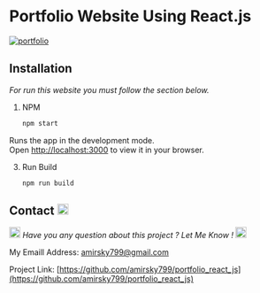 # Portfolio Website Using React.js

<a href='https://postimages.org/' target='_blank'><img src='https://i.postimg.cc/k46ncv9d/portfolio.png' border='0' alt='portfolio'/></a>

## Installation

_For run this website you must follow the section below._

1. NPM
    ```sh
    npm start
    ```
    
Runs the app in the development mode.\
Open [http://localhost:3000](http://localhost:3000) to view it in your browser.
  
3. Run Build
    ```sh
    npm run build
    ```


## Contact  <img src="https://raw.githubusercontent.com/Tarikul-Islam-Anik/Animated-Fluent-Emojis/master/Emojis/Objects/Telephone%20Receiver.png" alt="Telephone Receiver" width="20" height="20" />

<img src="https://raw.githubusercontent.com/Tarikul-Islam-Anik/Animated-Fluent-Emojis/master/Emojis/Smilies/Beating%20Heart.png" alt="Beating Heart" width="20" height="20" />  _Have you any question about this project ? Let Me Know !_  <img src="https://raw.githubusercontent.com/Tarikul-Islam-Anik/Animated-Fluent-Emojis/master/Emojis/Smilies/Beating%20Heart.png" alt="Beating Heart" width="20" height="20" />

My Emaill Address: [amirsky799@gmail.com](mailto:amirsky799@gmail.com)

Project Link: [https://github.com/amirsky799/portfolio_react_js](https://github.com/amirsky799/portfolio_react_js)
